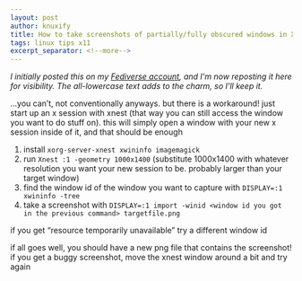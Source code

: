 ```yaml
---
layout: post
author: knuxify
title: How to take screenshots of partially/fully obscured windows in Xorg/X11
tags: linux tips x11
excerpt_separator: <!--more-->
---
```


*I initially posted this on my [Fediverse account](https://dither.ddns.net/notice/AA9v6W6uROGC5vub9E), and I'm now reposting it here for visibility. The all-lowercase text adds to the charm, so I'll keep it.*

…you can’t, not conventionally anyways. but there is a workaround! just start up an x session with xnest (that way you can still access the window you want to do stuff on). this will simply open a window with your new x session inside of it, and that should be enough 

<!--more-->

1. install ``xorg-server-xnest xwininfo imagemagick``
2. run ``Xnest :1 -geometry 1000x1400`` (substitute 1000x1400 with whatever resolution you want your new session to be. probably larger than your target window)
3. find the window id of the window you want to capture with ``DISPLAY=:1 xwininfo -tree``
4. take a screenshot with ``DISPLAY=:1 import -winid <window id you got in the previous command> targetfile.png``

if you get “resource temporarily unavailable” try a different window id

if all goes well, you should have a new png file that contains the screenshot! if you get a buggy screenshot, move the xnest window around a bit and try again
